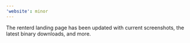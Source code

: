 ```yaml
---
'website': minor
---
```


The renterd landing page has been updated with current screenshots, the latest binary downloads, and more.
